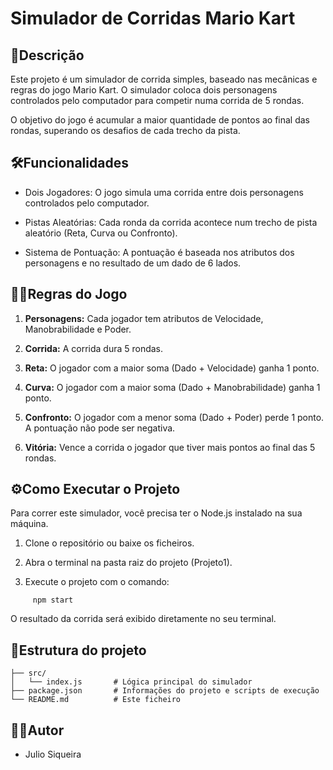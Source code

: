 # Simulador de Corridas Mario Kart



## 📝Descrição
Este projeto é um simulador de corrida simples, baseado nas mecânicas e regras do jogo Mario Kart. O simulador coloca dois personagens controlados pelo computador para competir numa corrida de 5 rondas.

O objetivo do jogo é acumular a maior quantidade de pontos ao final das rondas, superando os desafios de cada trecho da pista.

## 🛠Funcionalidades
* Dois Jogadores: O jogo simula uma corrida entre dois personagens controlados pelo computador.

* Pistas Aleatórias: Cada ronda da corrida acontece num trecho de pista aleatório (Reta, Curva ou Confronto).

* Sistema de Pontuação: A pontuação é baseada nos atributos dos personagens e no resultado de um dado de 6 lados.

## 👨‍⚖️Regras do Jogo
1. **Personagens:** Cada jogador tem atributos de Velocidade, Manobrabilidade e Poder.

2. **Corrida:** A corrida dura 5 rondas.

3. **Reta:** O jogador com a maior soma (Dado + Velocidade) ganha 1 ponto.

4. **Curva:** O jogador com a maior soma (Dado + Manobrabilidade) ganha 1 ponto.

5. **Confronto:** O jogador com a menor soma (Dado + Poder) perde 1 ponto. A pontuação não pode ser negativa.

6. **Vitória:** Vence a corrida o jogador que tiver mais pontos ao final das 5 rondas.

## ⚙Como Executar o Projeto
Para correr este simulador, você precisa ter o Node.js instalado na sua máquina.

1. Clone o repositório ou baixe os ficheiros.

2. Abra o terminal na pasta raiz do projeto (Projeto1).

3. Execute o projeto com o comando:
````
     npm start
````
O resultado da corrida será exibido diretamente no seu terminal.
## 🚧Estrutura do projeto
````
├── src/
│   └── index.js       # Lógica principal do simulador
├── package.json       # Informações do projeto e scripts de execução
└── README.md          # Este ficheiro
````
## 👨‍🎓Autor
* Julio Siqueira
